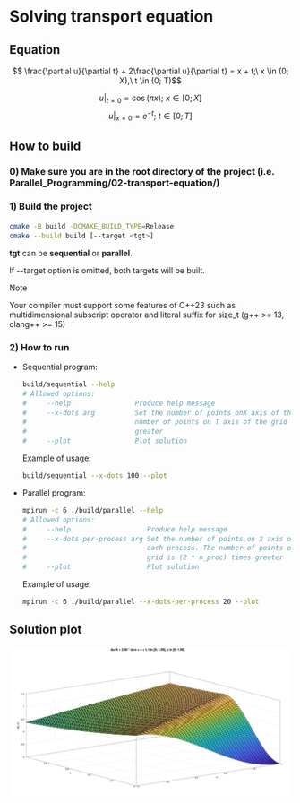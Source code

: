 # Solving transport equation

## Equation

$$ \frac{\partial u}{\partial t} + 2\frac{\partial u}{\partial t} = x + t;\ x \in (0; X),\ t \in (0; T)$$

$$u|_{t = 0} = \cos{(\pi x)};\ x \in [0; X]$$
$$u|_{x = 0} = e^{-t};\ t \in [0; T]$$

## How to build

### 0) Make sure you are in the root directory of the project (i.e. Parallel_Programming/02-transport-equation/)

### 1) Build the project

```bash
cmake -B build -DCMAKE_BUILD_TYPE=Release
cmake --build build [--target <tgt>]
```

**tgt** can be **sequential** or **parallel**.

If --target option is omitted, both targets will be built.

> [!NOTE]
> Your compiler must support some features of C++23 such as multidimensional subscript operator and literal suffix for size_t (g++ >= 13, clang++ >= 15)

### 2) How to run

- Sequential program:

    ```bash
    build/sequential --help
    # Allowed options:
    #     --help                Produce help message
    #     --x-dots arg          Set the number of points onX axis of the grid. The
    #                           number of points on T axis of the grid is 2 times
    #                           greater
    #     --plot                Plot solution
    ```

    Example of usage:

    ```bash
    build/sequential --x-dots 100 --plot
    ```

- Parallel program:

    ```bash
    mpirun -c 6 ./build/parallel --help
    # Allowed options:
    #     --help                   Produce help message
    #     --x-dots-per-process arg Set the number of points on X axis of the grid of
    #                              each process. The number of points on T axis of the
    #                              grid is (2 * n_proc) times greater
    #     --plot                   Plot solution
    ```

    Example of usage:

    ```bash
    mpirun -c 6 ./build/parallel --x-dots-per-process 20 --plot
    ```

## Solution plot

![example](./pictures/example.jpg)
